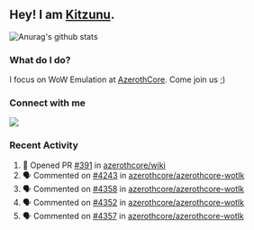 ## Hey! I am [Kitzunu](https://Github.com/Kitzunu).

![Anurag's github stats](https://github-readme-stats.kitzunu.vercel.app/api?username=Kitzunu&show_icons=true)

### What do I do?

I focus on WoW Emulation at [AzerothCore](https://Github.com/AzerothCore). Come join us ;)

### Connect with me
[![](https://img.shields.io/badge/AzerothCore%20Discord-Connect%20with%20me!-green)](https://discord.com/invite/gkt4y2x)

### Recent Activity

<!--START_SECTION:activity-->
1. 💪 Opened PR [#391](https://github.com/azerothcore/wiki/pull/391) in [azerothcore/wiki](https://github.com/azerothcore/wiki)
2. 🗣 Commented on [#4243](https://github.com/azerothcore/azerothcore-wotlk/issues/4243) in [azerothcore/azerothcore-wotlk](https://github.com/azerothcore/azerothcore-wotlk)
3. 🗣 Commented on [#4358](https://github.com/azerothcore/azerothcore-wotlk/issues/4358) in [azerothcore/azerothcore-wotlk](https://github.com/azerothcore/azerothcore-wotlk)
4. 🗣 Commented on [#4352](https://github.com/azerothcore/azerothcore-wotlk/issues/4352) in [azerothcore/azerothcore-wotlk](https://github.com/azerothcore/azerothcore-wotlk)
5. 🗣 Commented on [#4357](https://github.com/azerothcore/azerothcore-wotlk/issues/4357) in [azerothcore/azerothcore-wotlk](https://github.com/azerothcore/azerothcore-wotlk)
<!--END_SECTION:activity-->
